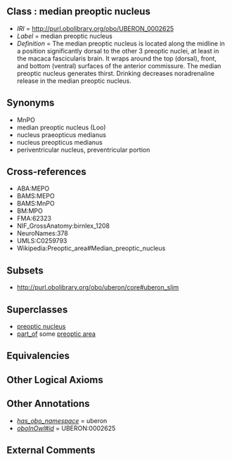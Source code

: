 
## Class : median preoptic nucleus

 * *IRI* = http://purl.obolibrary.org/obo/UBERON_0002625
 * *Label* = median preoptic nucleus
 * *Definition* = The median preoptic nucleus is located along the midline in a position significantly dorsal to the other 3 preoptic nuclei, at least in the macaca fascicularis brain. It wraps around the top (dorsal), front, and bottom (ventral) surfaces of the anterior commissure. The median preoptic nucleus generates thirst. Drinking decreases noradrenaline release in the median preoptic nucleus.

## Synonyms

 * MnPO
 * median preoptic nucleus (Loo)
 * nucleus praeopticus medianus
 * nucleus preopticus medianus
 * periventricular nucleus, preventricular portion

## Cross-references

 * ABA:MEPO
 * BAMS:MEPO
 * BAMS:MnPO
 * BM:MPO
 * FMA:62323
 * NIF_GrossAnatomy:birnlex_1208
 * NeuroNames:378
 * UMLS:C0259793
 * Wikipedia:Preoptic_area#Median_preoptic_nucleus

## Subsets

 * http://purl.obolibrary.org/obo/uberon/core#uberon_slim

## Superclasses

 * [preoptic nucleus](../../UBERON/51/UBERON_0007251.md)
 * [part_of](../../BFO/50/BFO_0000050.md) some [preoptic area](../../UBERON/28/UBERON_0001928.md)

## Equivalencies


## Other Logical Axioms


## Other Annotations

 * *[has_obo_namespace](../../ce/oboInOwl#hasOBONamespace.md)* = uberon
 * *[oboInOwl#id](../../id/oboInOwl#id.md)* = UBERON:0002625

## External Comments

